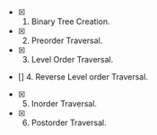- [x] 1. Binary Tree Creation.
- [x] 2. Preorder Traversal.
- [x] 3. Level Order Traversal.
- [] 4. Reverse Level order Traversal.
- [x] 5. Inorder Traversal.
- [x] 6. Postorder Traversal.
